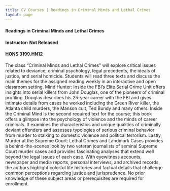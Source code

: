 ```yaml
---
title: CV Courses | Readings in Criminal Minds and Lethal Crimes
layout: page
---
```


#### Readings in Criminal Minds and Lethal Crimes
#### Instructor: Not Released
#### HONS 3199.HN12

The class “Criminal Minds and Lethal Crimes” will explore critical issues related to deviance, criminal psychology, legal precedents, the ideals of justice, and serial homicide.  Students will read three texts and discuss the main themes for the assigned reading weekly in an interactive and open classroom setting.  Mind Hunter: Inside the FBI’s Elite Serial Crime Unit offers insights into serial killers from John Douglas, one of the pioneers of criminal profiling.  Douglas describes his 25-year career with the FBI and gives intimate details from cases he worked including the Green River killer, the Atlanta child murders, the Manson cult, Ted Bundy and many others.  Inside the Criminal Mind is the second required text for the course; this book offers a glimpse into the psychology of violence and the minds of career criminals.  It examines the characteristics and unique qualities of criminally deviant offenders and assesses typologies of serious criminal behavior from murder to stalking to domestic violence and political terrorism.  Lastly, Murder at the Supreme Court: Lethal Crimes and Landmark Cases provides a behind-the-scenes look by two veteran journalists of seminal Supreme Court murder cases and provides fascinating analyses that extend well beyond the legal issues of each case. With eyewitness accounts, newspaper and media reports, personal interviews, and archived records, the authors highlight colorful life histories and factual details that challenge common perceptions regarding justice and jurisprudence.  No prior knowledge of these subject areas or prerequisites are required for enrollment.
